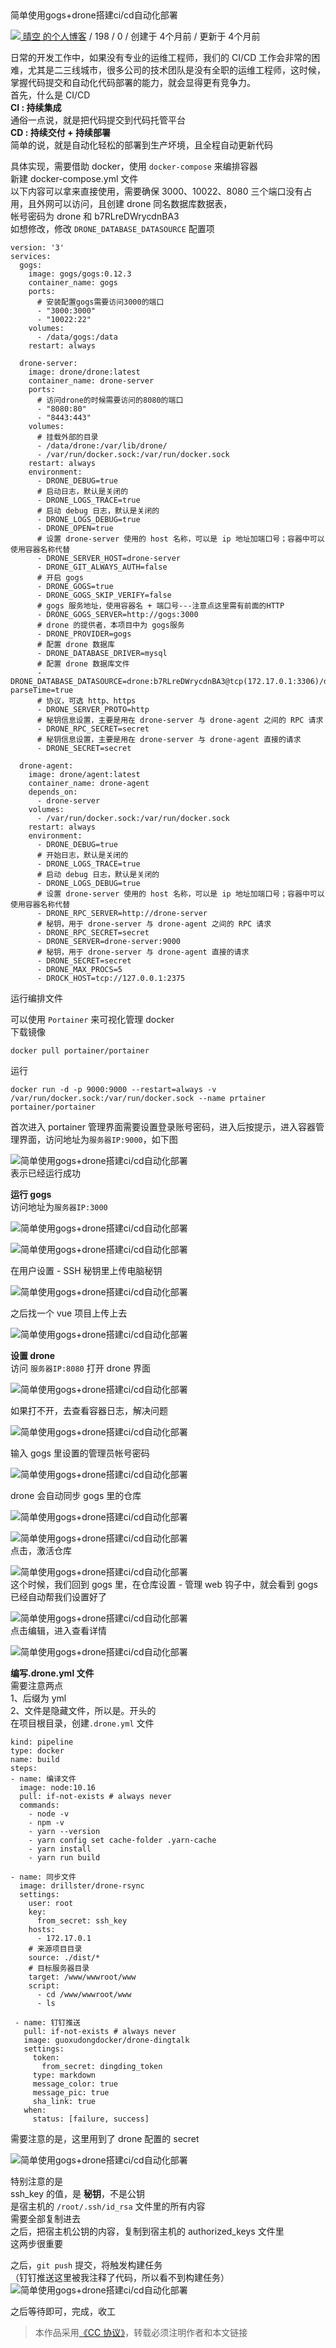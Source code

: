 ## 

简单使用gogs+drone搭建ci/cd自动化部署

 [![](https://cdn.learnku.com/uploads/avatars/21295_1648867994.jpg!/both/100x100) 晴空 的个人博客](https://learnku.com/blog/fivenull) / 198 / 0 / 创建于 4个月前 / 更新于 4个月前

日常的开发工作中，如果没有专业的运维工程师，我们的 CI/CD 工作会非常的困难，尤其是二三线城市，很多公司的技术团队是没有全职的运维工程师，这时候，掌握代码提交和自动化代码部署的能力，就会显得更有竞争力。  
首先，什么是 CI/CD  
**CI : 持续集成**  
通俗一点说，就是把代码提交到代码托管平台  
**CD : 持续交付 + 持续部署**  
简单的说，就是自动化轻松的部署到生产坏境，且全程自动更新代码

具体实现，需要借助 docker，使用 `docker-compose` 来编排容器  
新建 docker-compose.yml 文件  
以下内容可以拿来直接使用，需要确保 3000、10022、8080 三个端口没有占用，且外网可以访问，且创建 drone 同名数据库数据表，  
帐号密码为 drone 和 b7RLreDWrycdnBA3  
如想修改，修改 `DRONE_DATABASE_DATASOURCE` 配置项

```
version: '3'
services:
  gogs:
    image: gogs/gogs:0.12.3
    container_name: gogs
    ports:
      # 安装配置gogs需要访问3000的端口
      - "3000:3000"
      - "10022:22"
    volumes:
      - /data/gogs:/data
    restart: always

  drone-server:
    image: drone/drone:latest
    container_name: drone-server
    ports:
      # 访问drone的时候需要访问的8080的端口
      - "8080:80"
      - "8443:443"
    volumes:
      # 挂载外部的目录
      - /data/drone:/var/lib/drone/
      - /var/run/docker.sock:/var/run/docker.sock
    restart: always
    environment:
      - DRONE_DEBUG=true
      # 启动日志，默认是关闭的
      - DRONE_LOGS_TRACE=true
      # 启动 debug 日志，默认是关闭的
      - DRONE_LOGS_DEBUG=true
      - DRONE_OPEN=true
      # 设置 drone-server 使用的 host 名称，可以是 ip 地址加端口号；容器中可以使用容器名称代替
      - DRONE_SERVER_HOST=drone-server
      - DRONE_GIT_ALWAYS_AUTH=false
      # 开启 gogs
      - DRONE_GOGS=true
      - DRONE_GOGS_SKIP_VERIFY=false
      # gogs 服务地址，使用容器名 + 端口号---注意点这里需有前面的HTTP
      - DRONE_GOGS_SERVER=http://gogs:3000
      # drone 的提供者，本项目中为 gogs服务
      - DRONE_PROVIDER=gogs
      # 配置 drone 数据库
      - DRONE_DATABASE_DRIVER=mysql
      # 配置 drone 数据库文件
      - DRONE_DATABASE_DATASOURCE=drone:b7RLreDWrycdnBA3@tcp(172.17.0.1:3306)/drone?parseTime=true
      # 协议，可选 http、https
      - DRONE_SERVER_PROTO=http
      # 秘钥信息设置，主要是用在 drone-server 与 drone-agent 之间的 RPC 请求
      - DRONE_RPC_SECRET=secret
      # 秘钥信息设置，主要是用在 drone-server 与 drone-agent 直接的请求
      - DRONE_SECRET=secret

  drone-agent:
    image: drone/agent:latest
    container_name: drone-agent
    depends_on:
      - drone-server
    volumes:
      - /var/run/docker.sock:/var/run/docker.sock
    restart: always
    environment:
      - DRONE_DEBUG=true
      # 开始日志，默认是关闭的
      - DRONE_LOGS_TRACE=true
      # 启动 debug 日志，默认是关闭的
      - DRONE_LOGS_DEBUG=true
      # 设置 drone-server 使用的 host 名称，可以是 ip 地址加端口号；容器中可以使用容器名称代替
      - DRONE_RPC_SERVER=http://drone-server
      # 秘钥，用于 drone-server 与 drone-agent 之间的 RPC 请求
      - DRONE_RPC_SECRET=secret
      - DRONE_SERVER=drone-server:9000
      # 秘钥，用于 drone-server 与 drone-agent 直接的请求
      - DRONE_SECRET=secret
      - DRONE_MAX_PROCS=5
      - DROCK_HOST=tcp://127.0.0.1:2375
```

运行编排文件

可以使用 `Portainer` 来可视化管理 docker  
下载镜像

```
docker pull portainer/portainer
```

运行

```
docker run -d -p 9000:9000 --restart=always -v /var/run/docker.sock:/var/run/docker.sock --name prtainer portainer/portainer
```

首次进入 portainer 管理界面需要设置登录账号密码，进入后按提示，进入容器管理界面，访问地址为`服务器IP:9000`，如下图

![简单使用gogs+drone搭建ci/cd自动化部署](https://cdn.learnku.com/uploads/images/202203/18/21295/NwPCqLqh4a.png!large)  
表示已经运行成功

**运行 gogs**  
访问地址为`服务器IP:3000`

![简单使用gogs+drone搭建ci/cd自动化部署](https://cdn.learnku.com/uploads/images/202203/18/21295/EDBZFPODCO.png!large)

![简单使用gogs+drone搭建ci/cd自动化部署](https://cdn.learnku.com/uploads/images/202203/18/21295/6W8840GJfp.png!large)

在用户设置 - SSH 秘钥里上传电脑秘钥

![简单使用gogs+drone搭建ci/cd自动化部署](https://cdn.learnku.com/uploads/images/202203/18/21295/kVb04rG6u6.png!large)

之后找一个 vue 项目上传上去

![简单使用gogs+drone搭建ci/cd自动化部署](https://cdn.learnku.com/uploads/images/202203/18/21295/8UFXGo4vST.png!large)

**设置 drone**  
访问 `服务器IP:8080` 打开 drone 界面

![简单使用gogs+drone搭建ci/cd自动化部署](https://cdn.learnku.com/uploads/images/202203/18/21295/8eJPbyaQSI.png!large)

如果打不开，去查看容器日志，解决问题

![简单使用gogs+drone搭建ci/cd自动化部署](https://cdn.learnku.com/uploads/images/202203/18/21295/mxJOWmiyM6.png!large)

输入 gogs 里设置的管理员帐号密码

![简单使用gogs+drone搭建ci/cd自动化部署](https://cdn.learnku.com/uploads/images/202203/18/21295/Wgy2L43WrD.png!large)

drone 会自动同步 gogs 里的仓库

![简单使用gogs+drone搭建ci/cd自动化部署](https://cdn.learnku.com/uploads/images/202203/18/21295/OXeaGQJakE.png!large)

![简单使用gogs+drone搭建ci/cd自动化部署](https://cdn.learnku.com/uploads/images/202203/18/21295/q4MFzgzzqX.png!large)  
点击，激活仓库

![简单使用gogs+drone搭建ci/cd自动化部署](https://cdn.learnku.com/uploads/images/202203/18/21295/edOJVyrHWd.png!large)  
这个时候，我们回到 gogs 里，在仓库设置 - 管理 web 钩子中，就会看到 gogs 已经自动帮我们设置好了

![简单使用gogs+drone搭建ci/cd自动化部署](https://cdn.learnku.com/uploads/images/202203/18/21295/nLMSJ0aByp.png!large)  
点击编辑，进入查看详情

![简单使用gogs+drone搭建ci/cd自动化部署](https://cdn.learnku.com/uploads/images/202203/18/21295/r2Elta4lfv.png!large)

**编写.drone.yml 文件**  
需要注意两点  
1、后缀为 yml  
2、文件是隐藏文件，所以是。开头的  
在项目根目录，创建`.drone.yml` 文件

```
kind: pipeline
type: docker
name: build
steps:
- name: 编译文件
  image: node:10.16
  pull: if-not-exists # always never
  commands:
    - node -v
    - npm -v
    - yarn --version
    - yarn config set cache-folder .yarn-cache
    - yarn install
    - yarn run build

- name: 同步文件
  image: drillster/drone-rsync
  settings:
    user: root
    key:
      from_secret: ssh_key
    hosts:
      - 172.17.0.1
    # 来源项目目录
    source: ./dist/*
    # 目标服务器目录
    target: /www/wwwroot/www
    script:
      - cd /www/wwwroot/www
      - ls

 - name: 钉钉推送
   pull: if-not-exists # always never
   image: guoxudongdocker/drone-dingtalk
   settings:
     token:
       from_secret: dingding_token
     type: markdown
     message_color: true
     message_pic: true
     sha_link: true
   when:
     status: [failure, success]
```

需要注意的是，这里用到了 drone 配置的 secret

![简单使用gogs+drone搭建ci/cd自动化部署](https://cdn.learnku.com/uploads/images/202203/19/21295/lTp7oFAtqa.png!large)

特别注意的是  
ssh\_key 的值，是 **秘钥**，不是公钥  
是宿主机的 `/root/.ssh/id_rsa` 文件里的所有内容  
需要全部复制进去  
之后，把宿主机公钥的内容，复制到宿主机的 authorized\_keys 文件里  
这两步很重要

之后，`git push` 提交，将触发构建任务  
（钉钉推送这里被我注释了代码，所以看不到构建任务）  
![简单使用gogs+drone搭建ci/cd自动化部署](https://cdn.learnku.com/uploads/images/202203/19/21295/yCVzvn6c4g.png!large)

之后等待即可，完成，收工

> 本作品采用[《CC 协议》](https://learnku.com/docs/guide/cc4.0/6589)，转载必须注明作者和本文链接